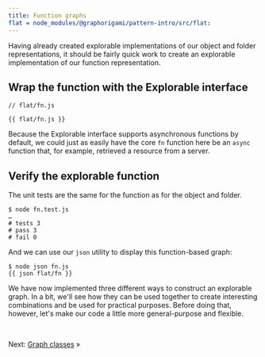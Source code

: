 ```yaml
---
title: Function graphs
flat = node_modules/@graphorigami/pattern-intro/src/flat:
---
```


Having already created explorable implementations of our object and folder representations, it should be fairly quick work to create an explorable implementation of our function representation.

## Wrap the function with the Explorable interface

```{{'js'}}
// flat/fn.js

{{ flat/fn.js }}
```

Because the Explorable interface supports asynchronous functions by default, we could just as easily have the core `fn` function here be an `async` function that, for example, retrieved a resource from a server.

## Verify the explorable function

The unit tests are the same for the function as for the object and folder.

```console
$ node fn.test.js
…
# tests 3
# pass 3
# fail 0
```

And we can use our `json` utility to display this function-based graph:

```console
$ node json fn.js
{{ json flat/fn }}
```

We have now implemented three different ways to construct an explorable graph. In a bit, we'll see how they can be used together to create interesting combinations and be used for practical purposes. Before doing that, however, let's make our code a little more general-purpose and flexible.

&nbsp;

Next: [Graph classes](classes.html) »
